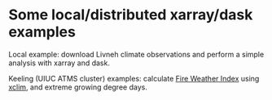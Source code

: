 # Some local/distributed xarray/dask examples

Local example: download Livneh climate observations and perform a simple analysis with xarray and dask.

Keeling (UIUC ATMS cluster) examples: calculate [Fire Weather Index](https://www.nwcg.gov/publications/pms437/cffdrs/fire-weather-index-system) using [xclim](https://xclim.readthedocs.io/en/stable/), and extreme growing degree days.  
